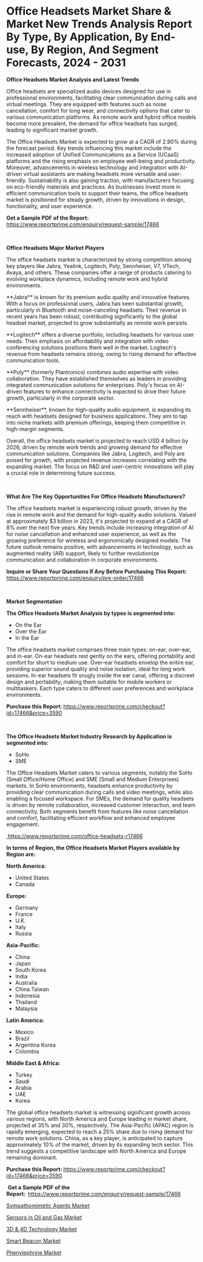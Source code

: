 <p><h1>Office Headsets Market Share & Market New Trends Analysis Report By Type, By Application, By End-use, By Region, And Segment Forecasts, 2024 - 2031</h1></p><p><strong>Office Headsets Market Analysis and Latest Trends</strong></p>
<p><p>Office headsets are specialized audio devices designed for use in professional environments, facilitating clear communication during calls and virtual meetings. They are equipped with features such as noise cancellation, comfort for long wear, and connectivity options that cater to various communication platforms. As remote work and hybrid office models become more prevalent, the demand for office headsets has surged, leading to significant market growth.</p><p>The Office Headsets Market is expected to grow at a CAGR of 2.90% during the forecast period. Key trends influencing this market include the increased adoption of Unified Communications as a Service (UCaaS) platforms and the rising emphasis on employee well-being and productivity. Moreover, advancements in wireless technology and integration with AI-driven virtual assistants are making headsets more versatile and user-friendly. Sustainability is also gaining traction, with manufacturers focusing on eco-friendly materials and practices. As businesses invest more in efficient communication tools to support their teams, the office headsets market is positioned for steady growth, driven by innovations in design, functionality, and user experience.</p></p>
<p><strong>Get a Sample PDF of the Report:&nbsp;</strong> <a href="https://www.reportprime.com/enquiry/request-sample/17466?utm_campaign=1159&utm_medium=2&utm_source=Github&utm_content=ia&utm_term=19112024&utm_id=office-headsets">https://www.reportprime.com/enquiry/request-sample/17466</a></p>
<p>&nbsp;</p>
<p><strong>Office Headsets Major Market Players</strong></p>
<p><p>The office headsets market is characterized by strong competition among key players like Jabra, Yealink, Logitech, Poly, Sennheiser, V7, VTech, Avaya, and others. These companies offer a range of products catering to evolving workplace dynamics, including remote work and hybrid environments.</p><p>**Jabra** is known for its premium audio quality and innovative features. With a focus on professional users, Jabra has seen substantial growth, particularly in Bluetooth and noise-canceling headsets. Their revenue in recent years has been robust, contributing significantly to the global headset market, projected to grow substantially as remote work persists.</p><p>**Logitech** offers a diverse portfolio, including headsets for various user needs. Their emphasis on affordability and integration with video conferencing solutions positions them well in the market. Logitech's revenue from headsets remains strong, owing to rising demand for effective communication tools.</p><p>**Poly** (formerly Plantronics) combines audio expertise with video collaboration. They have established themselves as leaders in providing integrated communication solutions for enterprises. Poly's focus on AI-driven features to enhance connectivity is expected to drive their future growth, particularly in the corporate sector.</p><p>**Sennheiser**, known for high-quality audio equipment, is expanding its reach with headsets designed for business applications. They aim to tap into niche markets with premium offerings, keeping them competitive in high-margin segments.</p><p>Overall, the office headsets market is projected to reach USD 4 billion by 2026, driven by remote work trends and growing demand for effective communication solutions. Companies like Jabra, Logitech, and Poly are poised for growth, with projected revenue increases correlating with the expanding market. The focus on R&D and user-centric innovations will play a crucial role in determining future success.</p></p>
<p>&nbsp;</p>
<p><strong>What Are The Key Opportunities For Office Headsets Manufacturers?</strong></p>
<p><p>The office headsets market is experiencing robust growth, driven by the rise in remote work and the demand for high-quality audio solutions. Valued at approximately $3 billion in 2023, it's projected to expand at a CAGR of 8% over the next five years. Key trends include increasing integration of AI for noise cancellation and enhanced user experience, as well as the growing preference for wireless and ergonomically designed models. The future outlook remains positive, with advancements in technology, such as augmented reality (AR) support, likely to further revolutionize communication and collaboration in corporate environments.</p></p>
<p><strong>Inquire or Share Your Questions If Any Before Purchasing This Report:</strong> <a href="https://www.reportprime.com/enquiry/pre-order/17466?utm_campaign=1159&utm_medium=2&utm_source=Github&utm_content=ia&utm_term=19112024&utm_id=office-headsets">https://www.reportprime.com/enquiry/pre-order/17466</a></p>
<p>&nbsp;</p>
<p><strong>Market Segmentation</strong></p>
<p><strong>The Office Headsets Market Analysis by types is segmented into:</strong></p>
<p><ul><li>On the Ear</li><li>Over the Ear</li><li>In the Ear</li></ul></p>
<p><p>The office headsets market comprises three main types: on-ear, over-ear, and in-ear. On-ear headsets rest gently on the ears, offering portability and comfort for short to medium use. Over-ear headsets envelop the entire ear, providing superior sound quality and noise isolation, ideal for long work sessions. In-ear headsets fit snugly inside the ear canal, offering a discreet design and portability, making them suitable for mobile workers or multitaskers. Each type caters to different user preferences and workplace environments.</p></p>
<p><strong>Purchase this Report:&nbsp;</strong><a href="https://www.reportprime.com/checkout?id=17466&price=3590&utm_campaign=1159&utm_medium=2&utm_source=Github&utm_content=ia&utm_term=19112024&utm_id=office-headsets">https://www.reportprime.com/checkout?id=17466&price=3590</a></p>
<p>&nbsp;</p>
<p><strong>The Office Headsets Market Industry Research by Application is segmented into:</strong></p>
<p><ul><li>SoHo</li><li>SME</li></ul></p>
<p><p>The Office Headsets Market caters to various segments, notably the SoHo (Small Office/Home Office) and SME (Small and Medium Enterprises) markets. In SoHo environments, headsets enhance productivity by providing clear communication during calls and video meetings, while also enabling a focused workspace. For SMEs, the demand for quality headsets is driven by remote collaboration, increased customer interaction, and team connectivity. Both segments benefit from features like noise cancellation and comfort, facilitating efficient workflow and enhanced employee engagement.</p></p>
<p><a href="https://www.reportprime.com/office-headsets-r17466?utm_campaign=1159&utm_medium=2&utm_source=Github&utm_content=ia&utm_term=19112024&utm_id=office-headsets">&nbsp;https://www.reportprime.com/office-headsets-r17466</a></p>
<p><strong>In terms of Region, the Office Headsets Market Players available by Region are:</strong></p>
<p>
    <p> <strong> North America: </strong>
        <ul>
            <li>United States</li>
            <li>Canada</li>
        </ul>
        </p> 
    <p> <strong> Europe: </strong>
        <ul>
            <li>Germany</li>
            <li>France</li>
            <li>U.K.</li>
            <li>Italy</li>
            <li>Russia</li>
        </ul>
        </p> 
    <p> <strong> Asia-Pacific: </strong>
        <ul>
            <li>China</li>
            <li>Japan</li>
            <li>South Korea</li>
            <li>India</li>
            <li>Australia</li>
            <li>China Taiwan</li>
            <li>Indonesia</li>
            <li>Thailand</li>
            <li>Malaysia</li>
        </ul>
        </p> 
    <p> <strong> Latin America: </strong>
        <ul>
            <li>Mexico</li>
            <li>Brazil</li>
            <li>Argentina Korea</li>
            <li>Colombia</li>
        </ul>
        </p> 
    <p> <strong> Middle East & Africa: </strong>
        <ul>
            <li>Turkey</li>
            <li>Saudi</li>
            <li>Arabia</li>
            <li>UAE</li>
            <li>Korea</li>
        </ul>
    </p>
    </p>
<p><p>The global office headsets market is witnessing significant growth across various regions, with North America and Europe leading in market share, projected at 35% and 30%, respectively. The Asia-Pacific (APAC) region is rapidly emerging, expected to reach a 25% share due to rising demand for remote work solutions. China, as a key player, is anticipated to capture approximately 10% of the market, driven by its expanding tech sector. This trend suggests a competitive landscape with North America and Europe remaining dominant.</p></p>
<p><strong>Purchase this Report: </strong><a href="https://www.reportprime.com/checkout?id=17466&price=3590&utm_campaign=1159&utm_medium=2&utm_source=Github&utm_content=ia&utm_term=19112024&utm_id=office-headsets">https://www.reportprime.com/checkout?id=17466&price=3590</a></p>
<p>&nbsp;<strong>Get a Sample PDF of the Report:&nbsp;&nbsp;</strong><a href="https://www.reportprime.com/enquiry/request-sample/17466?utm_campaign=1159&utm_medium=2&utm_source=Github&utm_content=ia&utm_term=19112024&utm_id=office-headsets">https://www.reportprime.com/enquiry/request-sample/17466</a></p>
<p><strong></strong></p>
<p><p><a href="https://issuu.com/reportprime-2/docs/sympathomimetic-agents-market-size-_a57f39b7d62e62?utm_campaign=1159&utm_medium=2&utm_source=Github&utm_content=ia&utm_term=19112024&utm_id=office-headsets">Sympathomimetic Agents Market</a></p><p><a href="https://www.linkedin.com/pulse/sensors-oil-gas-market-trends-focusing-insight-forecast-5dsqf?utm_campaign=1159&utm_medium=2&utm_source=Github&utm_content=ia&utm_term=19112024&utm_id=office-headsets">Sensors in Oil and Gas Market</a></p><p><a href="https://www.linkedin.com/pulse/exploring-3d-4d-technology-market-dynamics-revenue-analysis-mqhkf?utm_campaign=1159&utm_medium=2&utm_source=Github&utm_content=ia&utm_term=19112024&utm_id=office-headsets">3D & 4D Technology Market</a></p><p><a href="https://www.linkedin.com/pulse/smart-beacon-industry-sector-market-dynamics-future-scenarios-0kmlf?utm_campaign=1159&utm_medium=2&utm_source=Github&utm_content=ia&utm_term=19112024&utm_id=office-headsets">Smart Beacon Market</a></p><p><a href="https://issuu.com/reportprime-2/docs/phenylephrine-market-size-2030.pptx_cd2321c3421f2e?utm_campaign=1159&utm_medium=2&utm_source=Github&utm_content=ia&utm_term=19112024&utm_id=office-headsets">Phenylephrine Market</a></p></p>